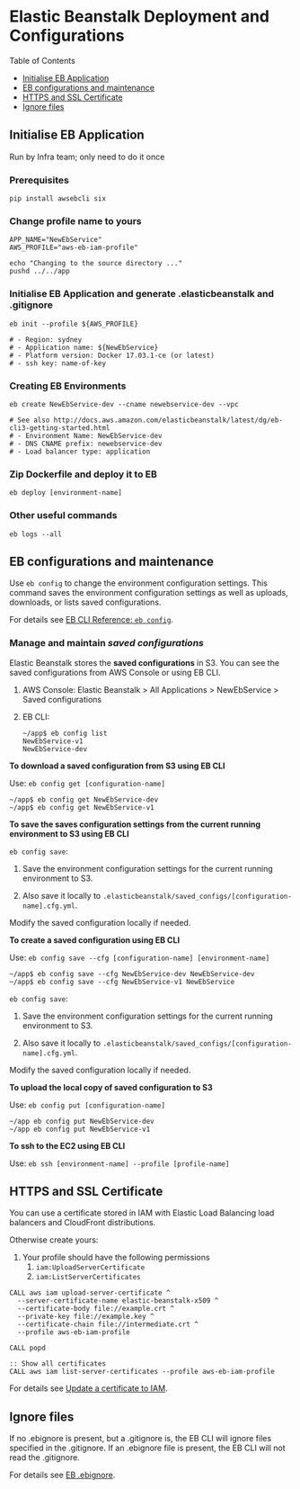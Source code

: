 # Elastic Beanstalk Deployment and Configurations

Table of Contents
- [Initialise EB Application](#initialise-eb-application)
- [EB configurations and maintenance](#eb-configurations-and-maintenance)
- [HTTPS and SSL Certificate](#https-and-ssl-certificate)
- [Ignore files](#ignore-files)


## Initialise EB Application

Run by Infra team; only need to do it once

### Prerequisites

```
pip install awsebcli six
```

### Change profile name to yours

```
APP_NAME="NewEbService"
AWS_PROFILE="aws-eb-iam-profile"

echo "Changing to the source directory ..."
pushd ../../app
```

### Initialise EB Application and generate .elasticbeanstalk and .gitignore

```
eb init --profile ${AWS_PROFILE}

# - Region: sydney
# - Application name: ${NewEbService}
# - Platform version: Docker 17.03.1-ce (or latest)
# - ssh key: name-of-key
```

### Creating EB Environments

```
eb create NewEbService-dev --cname newebservice-dev --vpc

# See also http://docs.aws.amazon.com/elasticbeanstalk/latest/dg/eb-cli3-getting-started.html
# - Environment Name: NewEbService-dev
# - DNS CNAME prefix: newebservice-dev
# - Load balancer type: application
```

### Zip Dockerfile and deploy it to EB

```
eb deploy [environment-name]
```

### Other useful commands

```
eb logs --all
```


## EB configurations and maintenance

Use `eb config` to change the environment configuration settings.
This command saves the environment configuration settings as well as uploads,
downloads, or lists saved configurations.

For details see [EB CLI Reference: `eb config`](
http://docs.aws.amazon.com/elasticbeanstalk/latest/dg/eb3-config.html).

### Manage and maintain *saved configurations*

Elastic Beanstalk stores the **saved configurations** in S3.
You can see the saved configurations from AWS Console or using EB CLI.

1. AWS Console: Elastic Beanstalk > All Applications > NewEbService > Saved configurations
1. EB CLI:

   ```
   ~/app$ eb config list
   NewEbService-v1
   NewEbService-dev

**To download a saved configuration from S3 using EB CLI**

Use: `eb config get [configuration-name]`
   
```   
~/app$ eb config get NewEbService-dev
~/app$ eb config get NewEbService-v1
```

**To save the saves configuration settings from the current running environment to S3 using EB CLI**

`eb config save`:

1. Save the environment configuration settings for the current running
   environment to S3.

1. Also save it locally to `.elasticbeanstalk/saved_configs/[configuration-name].cfg.yml`.

  Modify the saved configuration locally if needed.

**To create a saved configuration using EB CLI**

Use: `eb config save --cfg [configuration-name] [environment-name]`
   
```   
~/app$ eb config save --cfg NewEbService-dev NewEbService-dev
~/app$ eb config save --cfg NewEbService-v1 NewEbService
```

`eb config save`:

1. Save the environment configuration settings for the current running
   environment to S3.

1. Also save it locally to `.elasticbeanstalk/saved_configs/[configuration-name].cfg.yml`.

  Modify the saved configuration locally if needed.

**To upload the local copy of saved configuration to S3**

Use: `eb config put [configuration-name]`

```
~/app eb config put NewEbService-dev
~/app eb config put NewEbService-v1
```

**To ssh to the EC2 using EB CLI**

Use: `eb ssh [environment-name] --profile [profile-name]`


## HTTPS and SSL Certificate

You can use a certificate stored in IAM with Elastic Load Balancing load balancers and CloudFront distributions.

Otherwise create yours:

1. Your profile should have the following permissions
    1. `iam:UploadServerCertificate`
    1. `iam:ListServerCertificates`

```
CALL aws iam upload-server-certificate ^
  --server-certificate-name elastic-beanstalk-x509 ^
  --certificate-body file://example.crt ^
  --private-key file://example.key ^
  --certificate-chain file://intermediate.crt ^
  --profile aws-eb-iam-profile

CALL popd

:: Show all certificates
CALL aws iam list-server-certificates --profile aws-eb-iam-profile
```

For details see [Update a certificate to IAM](
http://docs.aws.amazon.com/elasticbeanstalk/latest/dg/configuring-https-ssl-upload.html).

    
## Ignore files

If no .ebignore is present, but a .gitignore is, the EB CLI will ignore files
specified in the .gitignore. If an .ebignore file is present, the EB CLI will
not read the .gitignore.

For details see [EB .ebignore](
http://docs.aws.amazon.com/elasticbeanstalk/latest/dg/eb-cli3-configuration.html#eb-cli3-ebignore).
